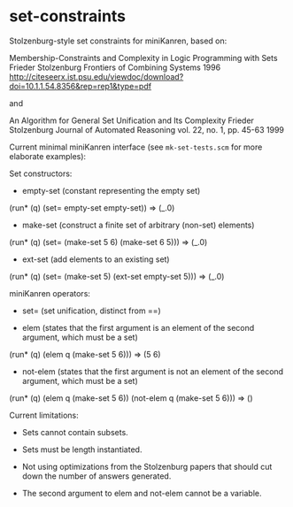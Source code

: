 set-constraints
===============

Stolzenburg-style set constraints for miniKanren, based on:

Membership-Constraints and Complexity in Logic Programming with Sets
Frieder Stolzenburg
Frontiers of Combining Systems
1996
http://citeseerx.ist.psu.edu/viewdoc/download?doi=10.1.1.54.8356&rep=rep1&type=pdf

and

An Algorithm for General Set Unification and Its Complexity
Frieder Stolzenburg
Journal of Automated Reasoning
vol. 22, no. 1, pp. 45-63
1999



Current minimal miniKanren interface (see `mk-set-tests.scm` for more elaborate examples):

Set constructors:

* empty-set (constant representing the empty set)

(run* (q) (set= empty-set empty-set))
=>
(_.0)

* make-set (construct a finite set of arbitrary (non-set) elements)

(run* (q) (set= (make-set 5 6) (make-set 6 5)))
=>
(_.0)

* ext-set (add elements to an existing set)

(run* (q) (set= (make-set 5) (ext-set empty-set 5)))
=>
(_.0)


miniKanren operators:

* set= (set unification, distinct from ==)

* elem (states that the first argument is an element of the second argument, which must be a set)

(run* (q) (elem q (make-set 5 6)))
=>
(5 6)

* not-elem (states that the first argument is not an element of the second argument, which must be a set)

(run* (q)
  (elem q (make-set 5 6))
  (not-elem q (make-set 5 6)))
=>
()


Current limitations:

* Sets cannot contain subsets.

* Sets must be length instantiated.

* Not using optimizations from the Stolzenburg papers that should cut down the number of answers generated.

* The second argument to elem and not-elem cannot be a variable.
